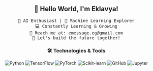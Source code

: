 <h2 align="center">👋 Hello World, I'm Eklavya!</h2>
<p align="center">
  <samp>
    🧠 AI Enthusiast | 🌱 Machine Learning Explorer <br>
    💻 Constantly Learning & Growing <br>
    📧 Reach me at: emessage.eg@gmail.com <br>
    🚀 Let's build the future together! <br>
  </samp>
</p>

<h3 align="center">🛠️ Technologies & Tools</h3>
<p align="center">
  <img src="https://img.shields.io/badge/-Python-3776AB?style=flat&logo=python&logoColor=white" alt="Python">
  <img src="https://img.shields.io/badge/-TensorFlow-FF6F00?style=flat&logo=tensorflow&logoColor=white" alt="TensorFlow">
  <img src="https://img.shields.io/badge/-PyTorch-EE4C2C?style=flat&logo=pytorch&logoColor=white" alt="PyTorch">
  <img src="https://img.shields.io/badge/-Scikit%20learn-F7931E?style=flat&logo=scikit-learn&logoColor=white" alt="Scikit-learn">
  <img src="https://img.shields.io/badge/-GitHub-181717?style=flat&logo=github&logoColor=white" alt="GitHub">
  <img src="https://img.shields.io/badge/-Jupyter-F37626?style=flat&logo=jupyter&logoColor=white" alt="Jupyter">
</p>

<!---
<h3 align="center">📈 GitHub Stats</h3>
<p align="center">
  <img src="https://github-readme-stats.vercel.app/api?username=eklavya-eg&show_icons=true&theme=dracula" alt="Eklavya's GitHub Stats">
</p>

<h3 align="center">🤝 Connect with Me</h3>
<p align="center">
  <a href="mailto:emessage.eg@gmail.com"><img src="https://img.shields.io/badge/-Email-D14836?style=flat&logo=gmail&logoColor=white" alt="Email"></a>
  <a href="https://linkedin.com/in/eklavya-eg"><img src="https://img.shields.io/badge/-LinkedIn-0077B5?style=flat&logo=linkedin&logoColor=white" alt="LinkedIn"></a>
  <a href="https://twitter.com/eklavya_eg"><img src="https://img.shields.io/badge/-Twitter-1DA1F2?style=flat&logo=twitter&logoColor=white" alt="Twitter"></a>
</p>

<p align="center">Made with ❤️ by Eklavya</p>



- 👋 Hi, I’m @eklavya-eg
- 👀 I’m interested in Artificial Intelligence
- 🌱 I’m currently learning Artificial Intelligence
- 💞️ I’m looking to collaborate on ...
- 📫 How to reach me ...
--->

<!---
eklavya-eg/eklavya-eg is a ✨ special ✨ repository because its `README.md` (this file) appears on your GitHub profile.
You can click the Preview link to take a look at your changes.
--->
